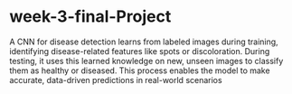 # week-3-final-Project
A CNN for disease detection learns from labeled images during training, identifying disease-related features like spots or discoloration. During testing, it uses this learned knowledge on new, unseen images to classify them as healthy or diseased. This process enables the model to make accurate, data-driven predictions in real-world scenarios
